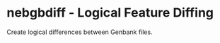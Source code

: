 nebgbdiff - Logical Feature Diffing
===================================

Create logical differences between Genbank files.

